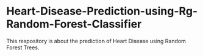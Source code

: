 # Heart-Disease-Prediction-using-Rg-Random-Forest-Classifier
This respository is about the prediction of Heart Disease using Random Forest Trees.
